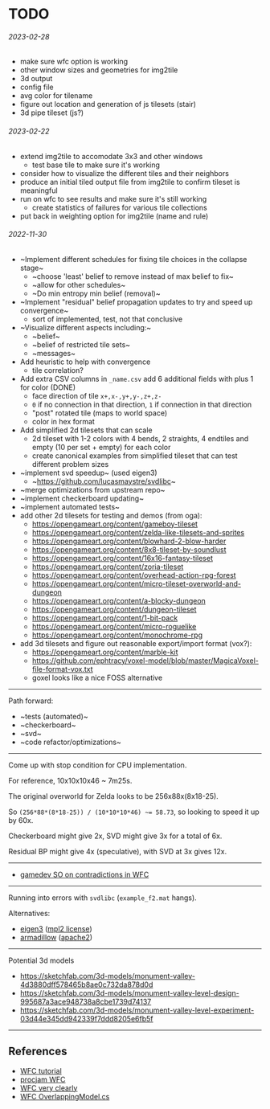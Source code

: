 TODO
===

###### 2023-02-28

* make sure wfc option is working
* other window sizes and geometries for img2tile
* 3d output
* config file
* avg color for tilename
* figure out location and generation of js tilesets (stair)
* 3d pipe tileset (js?)

###### 2023-02-22

* extend img2tile to accomodate 3x3 and other windows
  - test base tile to make sure it's working
* consider how to visualize the different tiles and their
  neighbors
* produce an initial tiled output file from img2tile to
  confirm tileset is meaningful
* run on wfc to see results and make sure it's still working
  - create statistics of failures for various tile collections
* put back in weighting option for img2tile (name and rule)

###### 2022-11-30

* ~Implement different schedules for fixing tile choices in the collapse stage~
  - ~choose 'least' belief to remove instead of max belief to fix~
  - ~allow for other schedules~
  - ~Do min entropy min belief (removal)~
* ~Implement "residual" belief propagation updates to try and speed up convergence~
  - sort of implemented, test, not that conclusive
* ~Visualize different aspects including:~
  - ~belief~
  - ~belief of restricted tile sets~
  - ~messages~
* Add heuristic to help with convergence
  - tile correlation?
* Add extra CSV columns in `_name.csv` add 6 additional fields with plus 1 for color (DONE)
  - face direction of tile `x+,x-,y+,y-,z+,z-`
  - `0` if no connection in that direction, `1` if connection in that direction
  - "post" rotated tile (maps to world space)
  - color in hex format
* Add simplified 2d tilesets that can scale
  - 2d tileset with 1-2 colors with 4 bends, 2 straights, 4 endtiles and empty (10 per set + empty) for each color
  - create canonical examples from simplified tileset that can test different problem sizes
* ~implement svd speedup~ (used eigen3)
  - ~https://github.com/lucasmaystre/svdlibc~
* ~merge optimizations from upstream repo~
* ~implement checkerboard updating~
* ~implement automated tests~
* add other 2d tilesets for testing and demos (from oga):
  - https://opengameart.org/content/gameboy-tileset
  - https://opengameart.org/content/zelda-like-tilesets-and-sprites
  - https://opengameart.org/content/blowhard-2-blow-harder
  - https://opengameart.org/content/8x8-tileset-by-soundlust
  - https://opengameart.org/content/16x16-fantasy-tileset
  - https://opengameart.org/content/zoria-tileset
  - https://opengameart.org/content/overhead-action-rpg-forest
  - https://opengameart.org/content/micro-tileset-overworld-and-dungeon
  - https://opengameart.org/content/a-blocky-dungeon
  - https://opengameart.org/content/dungeon-tileset
  - https://opengameart.org/content/1-bit-pack
  - https://opengameart.org/content/micro-roguelike
  - https://opengameart.org/content/monochrome-rpg
* add 3d tilesets and figure out reasonable export/import format (vox?):
  - https://opengameart.org/content/marble-kit
  - https://github.com/ephtracy/voxel-model/blob/master/MagicaVoxel-file-format-vox.txt
  - goxel looks like a nice FOSS alternative



---

Path forward:

* ~tests (automated)~
* ~checkerboard~
* ~svd~
* ~code refactor/optimizations~

---

Come up with stop condition for CPU implementation.

For reference, 10x10x10x46 ~ 7m25s.

The original overworld for Zelda looks to be 256x88x(8x18-25).

So `(256*88*(8*18-25)) / (10*10*10*46) ~= 58.73`, so looking to speed it up by 60x.

Checkerboard might give 2x, SVD might give 3x for a total of 6x.

Residual BP might give 4x (speculative), with SVD at 3x gives 12x.

---

* [gamedev SO on contradictions in WFC](https://gamedev.stackexchange.com/questions/178443/resolving-contradictions-in-wfc-more-efficiently-than-naive-backtracking)

---

Running into errors with `svdlibc` (`example_f2.mat` hangs).

Alternatives:

* [eigen3](https://eigen.tuxfamily.org/index.php?title=Main_Page) ([mpl2 license](https://www.mozilla.org/en-US/MPL/2.0/FAQ/))
* [armadillow](https://arma.sourceforge.net/faq.html) ([apache2](https://opensource.org/licenses/Apache-2.0))

---

Potential 3d models

* https://sketchfab.com/3d-models/monument-valley-4d3880dff578465b8ae0c732da878d0d
* https://sketchfab.com/3d-models/monument-valley-level-design-995687a3ace948738a8cbe1739d74137
* https://sketchfab.com/3d-models/monument-valley-level-experiment-03d44e345dd942339f7ddd8205e6fb5f


---

References
---

* [WFC tutorial](https://medium.com/swlh/wave-function-collapse-tutorial-with-a-basic-exmaple-implementation-in-python-152d83d5cdb1)
* [procjam WFC](https://www.procjam.com/tutorials/wfc/)
* [WFC very clearly](https://robertheaton.com/2018/12/17/wavefunction-collapse-algorithm/)
* [WFC OverlappingModel.cs](https://github.com/mxgmn/WaveFunctionCollapse/blob/master/OverlappingModel.cs)



